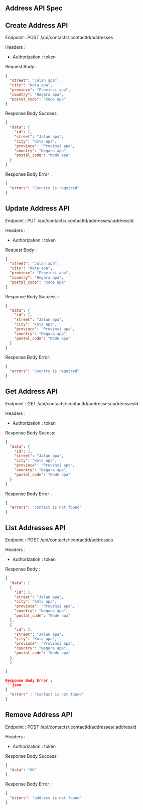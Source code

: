 ## Address API Spec

## Create Address API

Endpoint : POST /api/contacts/:contactId/addresses

Headers :

- Authorization : token

Request Body :

```json
{
  "street": "Jalan apa",
  "city": "Kota apa",
  "province": "Provinsi apa",
  "country": "Negara apa",
  "postal_code": "Kode apa"
}
```

Response Body Success:

```json
{
  "data": {
    "id": 1,
    "street": "Jalan apa",
    "city": "Kota apa",
    "province": "Provinsi apa",
    "country": "Negara apa",
    "postal_code": "Kode apa"
  }
}
```

Response Body Error :

```json
{
  "errors": "Country is required"
}
```

## Update Address API

Endpoint : PUT /api/contacts/:contactId/addresses/:addressId

Headers :

- Authorization : token

Request Body :

```json
{
  "street": "Jalan apa",
  "city": "Kota apa",
  "province": "Provinsi apa",
  "country": "Negara apa",
  "postal_code": "Kode apa"
}
```

Response Body Success :

```json
{
  "data": {
    "id": 1,
    "street": "Jalan apa",
    "city": "Kota apa",
    "province": "Provinsi apa",
    "country": "Negara apa",
    "postal_code": "Kode apa"
  }
}
```

Response Body Error:

```json
{
  "errors": "Country is required"
}
```

## Get Address API

Endpoint : GET /api/contacts/:contactId/addresses/:addressesId

Headers :

- Authorization : token

Response Body Sucess:

```json
{
  "data": {
    "id": 1,
    "street": "Jalan apa",
    "city": "Kota apa",
    "province": "Provinsi apa",
    "country": "Negara apa",
    "postal_code": "Kode apa"
  }
}
```

Response Body Error :

```json
{
  "errors": "contact is not found"
}
```

## List Addresses API

Endpoint : POST /api/contacts/:contactId/addresses

Headers :

- Authorization : token

Response Body :

````json
{
  "data": [
  {
    "id": 1,
    "street": "Jalan apa",
    "city": "Kota apa",
    "province": "Provinsi apa",
    "country": "Negara apa",
    "postal_code": "Kode apa"
  },
  {
    "id": 2,
    "street": "Jalan apa",
    "city": "Kota apa",
    "province": "Provinsi apa",
    "country": "Negara apa",
    "postal_code": "Kode apa"
  },
  ]

}

Response Body Error :
```json
{
  "errors" : "Contact is not found"
}
````

## Remove Address API

Endpoint : POST /api/contacts/:contactId/addresses/:addressId

Headers :

- Authorization : token

Response Body Success:

```json
{
  "data": "OK"
}
```

Response Body Error :

```json
{
  "errors": "address is not found"
}
```
